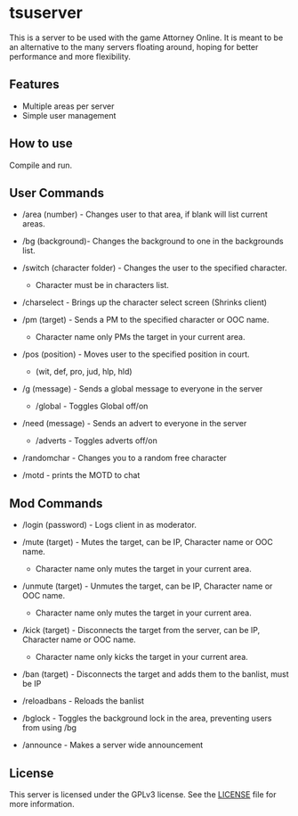 # tsuserver

This is a server to be used with the game Attorney Online.
It is meant to be an alternative to the many servers floating
around, hoping for better performance and more flexibility.

## Features

* Multiple areas per server
* Simple user management

## How to use

Compile and run.

## User Commands

* /area (number) - Changes user to that area, if blank will list current areas.

* /bg (background)- Changes the background to one in the backgrounds list.

* /switch (character folder) - Changes the user to the specified character.
	* Character must be in characters list.

* /charselect - Brings up the character select screen (Shrinks client)

* /pm (target) - Sends a PM to the specified character or OOC name.
	* Character name only PMs the target in your current area.

* /pos (position) - Moves user to the specified position in court.
	* (wit, def, pro, jud, hlp, hld)
	
* /g (message) - Sends a global message to everyone in the server
	* /global - Toggles Global off/on
	
* /need (message) - Sends an advert to everyone in the server
	* /adverts - Toggles adverts off/on

* /randomchar - Changes you to a random free character

* /motd - prints the MOTD to chat

## Mod Commands

* /login (password) - Logs client in as moderator.

* /mute (target) - Mutes the target, can be IP, Character name or OOC name.
	* Character name only mutes the target in your current area.
	
* /unmute (target) - Unmutes the target, can be IP, Character name or OOC name.
	* Character name only mutes the target in your current area.
	
* /kick (target) - Disconnects the target from the server, can be IP, Character name or OOC name.
	* Character name only kicks the target in your current area.
	
* /ban (target) - Disconnects the target and adds them to the banlist, must be IP

* /reloadbans - Reloads the banlist

* /bglock - Toggles the background lock in the area, preventing users from using /bg

* /announce - Makes a server wide announcement


## License

This server is licensed under the GPLv3 license. See the
[LICENSE](LICENSE.md) file for more information.